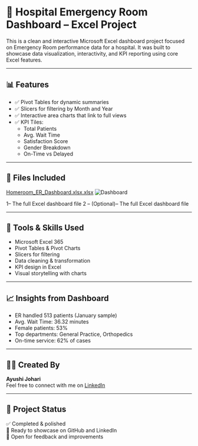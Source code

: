 # 🏥 Hospital Emergency Room Dashboard – Excel Project

This is a clean and interactive Microsoft Excel dashboard project focused on Emergency Room performance data for a hospital. It was built to showcase data visualization, interactivity, and KPI reporting using core Excel features.

---

## 📊 Features

- ✅ Pivot Tables for dynamic summaries
- ✅ Slicers for filtering by Month and Year
- ✅ Interactive area charts that link to full views
- ✅ KPI Tiles:
  - Total Patients
  - Avg. Wait Time
  - Satisfaction Score
  - Gender Breakdown
  - On-Time vs Delayed

---

## 📁 Files Included
[Homeroom_ER_Dashboard.xlsx.xlsx](https://github.com/user-attachments/files/20847342/Homeroom_ER_Dashboard.xlsx.xlsx)
![Dashboard](https://github.com/user-attachments/assets/2cc30e89-32a5-4673-9e5d-2438ad4a7126)

1– The full Excel dashboard file
2 – (Optional)– The full Excel dashboard file

---

## 🧠 Tools & Skills Used

- Microsoft Excel 365
- Pivot Tables & Pivot Charts
- Slicers for filtering
- Data cleaning & transformation
- KPI design in Excel
- Visual storytelling with charts

---

## 📈 Insights from Dashboard

- ER handled 513 patients (January sample)
- Avg. Wait Time: 36.32 minutes
- Female patients: 53%
- Top departments: General Practice, Orthopedics
- On-time service: 62% of cases

---

## 🙋‍♀️ Created By

**Ayushi Johari**  
Feel free to connect with me on [LinkedIn](https://www.linkedin.com/in/ayushi-johari-554b4b252?utm_source=share&utm_campaign=share_via&utm_content=profile&utm_medium=android_app)

---

## 🔗 Project Status

✅ Completed & polished  
📂 Ready to showcase on GitHub and LinkedIn  
🚀 Open for feedback and improvements
